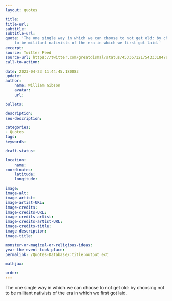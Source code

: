 ```yaml
---
layout: quotes

title:
title-url:
subtitle:
subtitle-url:
quote: 'The one single way in which we can choose to not get old: by choosing not
    to be militant nativists of the era in which we first got laid.'
excerpt:
source: Twitter Feed
source-url: https://twitter.com/greatdismal/status/453367121754333184?s=61&t=xLITO7YGW5a-jEqio72W9A'
call-to-action:

date: 2023-04-23 11:44:45.180083
update:
author:
    name: William Gibson
    avatar:
    url:

bullets:

description:
seo-description:

categories:
- Quotes
tags:
keywords:

draft-status:

location:
    name:
coordinates:
    latitude:
    longitude:

image:
image-alt:
image-artist:
image-artist-URL:
image-credits:
image-credits-URL:
image-credits-artist:
image-credits-artist-URL:
image-credits-title:
image-description:
image-title:

monster-or-magical-or-religious-ideas:
year-the-event-took-place:
permalink: /Quotes-Database/:title:output_ext

mathjax:

order:
---
```


The one single way in which we can choose to not get old: by choosing not to be militant nativists of the era in which we first got laid.